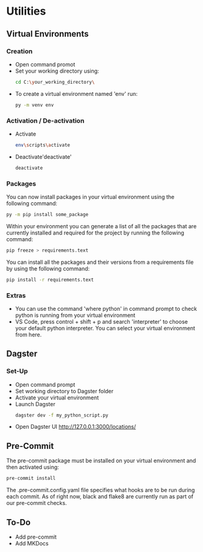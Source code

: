 # Utilities

## Virtual Environments

### Creation

- Open command promot
- Set your working directory using:
    ```bash
    cd C:\your_working_directory\
    ```
- To create a virtual environment named 'env' run:
    ```bash
    py -m venv env
    ```

### Activation / De-activation

- Activate
    ```bash
    env\scripts\activate
    ```
- Deactivate'deactivate'
    ```bash
    deactivate
    ```

### Packages

You can now install packages in your virtual environment using the following command:

```bash
py -m pip install some_package
```

Within your environment you can generate a list of all the packages that are currently installed and required for the project by running the following command:

```bash
pip freeze > requirements.text
```

You can install all the packages and their versions from a requirements file by using the following command:

```bash
pip install -r requirements.text
```

### Extras 

- You can use the command 'where python' in command prompt to check python is running from your virtual environment
- VS Code, press control + shift + p and search 'interpreter' to choose your default python interpreter. You can select your virtual environment from here.

## Dagster

### Set-Up

- Open command prompt 
- Set working directory to Dagster folder
- Activate your virtual environment
- Launch Dagster 
    ```bash
    dagster dev -f my_python_script.py
    ```
- Open Dagster UI http://127.0.0.1:3000/locations/

## Pre-Commit

The pre-commit package must be installed on your virtual environment and then activated using:

```bash
pre-commit install
```

The .pre-commit.config.yaml file specifies what hooks are to be run during each commit. As of right now, black and flake8 are currently run as part of our pre-commit checks.

## To-Do

- Add pre-commit
- Add MKDocs